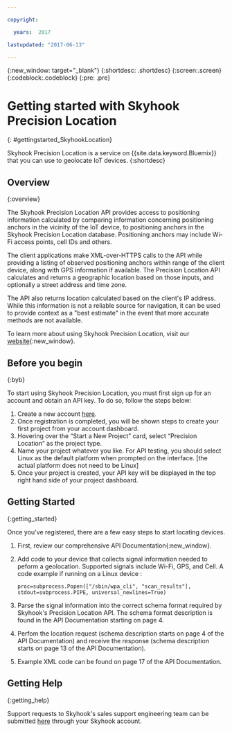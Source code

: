 ```yaml
---

copyright:

  years:  2017

lastupdated: "2017-06-13"

---
```


{:new_window: target="_blank"}
{:shortdesc: .shortdesc}
{:screen:.screen}
{:codeblock:.codeblock}
{:pre: .pre}

# Getting started with Skyhook Precision Location
{: #gettingstarted_SkyhookLocation}

Skyhook Precision Location is a service on {{site.data.keyword.Bluemix}} that you can use to geolocate IoT devices. {:shortdesc}

## Overview
{:overview}

The Skyhook Precision Location API provides access to positioning information calculated by comparing information concerning positioning anchors in the vicinity of the IoT device, to positioning anchors in the Skyhook Precision Location database.  Positioning anchors may  include Wi-Fi access points, cell IDs and others. 

The client applications make XML-over-HTTPS calls to the API while providing a listing of observed positioning anchors within range of the client device, along with GPS information if available. The Precision Location API calculates and returns a geographic location based on those inputs, and optionally a street address and time zone.

The API also returns location calculated based on the client's IP address. While this information is not a reliable source for navigation, it can be used to provide context as a "best estimate" in the event that more accurate methods are not available.

To learn more about using Skyhook Precision Location, visit our [website](http://hubs.ly/H07V66F0){:new_window}.

## Before you begin
{:byb}

To start using Skyhook Precision Location, you must first sign up for an account and obtain an API key. To do so, follow the steps below:

1) Create a new account [here](http://hubs.ly/H07V59T0).
2) Once registration is completed, you will be shown steps to create your first project from your account dashboard.
3) Hovering over the “Start a New Project” card, select “Precision Location” as the project type.
4) Name your project whatever you like. For API testing, you should select Linux as the default platform when prompted on the interface.  [the actual platform does not need to be Linux]
5) Once your project is created, your API key will be displayed in the top right hand side of your project dashboard.

## Getting Started
{:getting_started}

Once you've registered, there are a few easy steps to start locating devices.

1. First, review our comprehensive API Documentation{:new_window}.
2. Add code to your device that collects signal information needed to peform a geolocation. Supported signals include Wi-Fi, GPS, and Cell. A code example if running on a Linux device :

	```
    proc=subprocess.Popen(["/sbin/wpa_cli", "scan_results"], stdout=subprocess.PIPE, universal_newlines=True)
	```

3. Parse the signal information into the correct schema format required by Skyhook's Precision Location API. The schema format description is found in the API Documentation starting on page 4.
4. Perfom the location request (schema description starts on page 4 of the API Documentation) and receive the response (schema description starts on page 13 of the API Documentation).
5. Example XML code can be found on page 17 of the API Documentation.

## Getting Help
{:getting_help}

Support requests to Skyhook's sales support engineering team can be submitted [here](http://hubs.ly/H07V59T0) through your Skyhook account.



